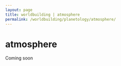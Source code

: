 ```yaml
---
layout: page
title: worldbuilding | atmosphere
permalink: /worldbuilding/planetology/atmosphere/
---
```


# atmosphere

Coming soon
